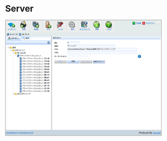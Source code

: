 Server
==============
![Permission](https://raw.githubusercontent.com/burton999dev/ComicCafeHelp/master/images/ja/server/Category.png)
